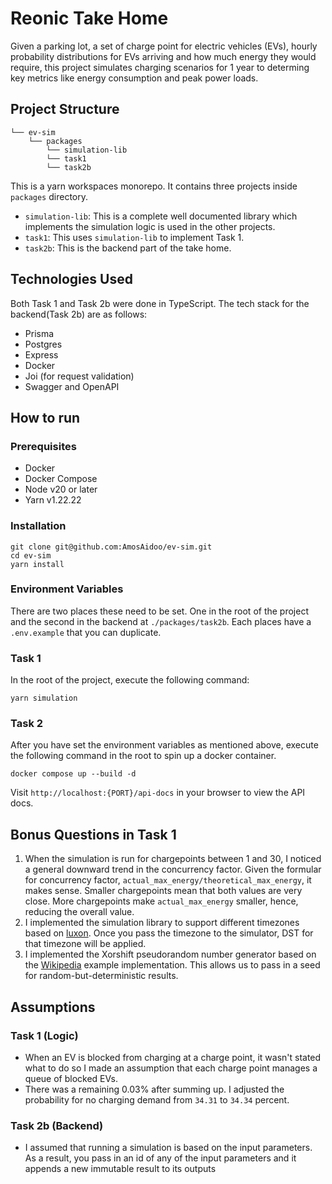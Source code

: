 # Reonic Take Home

Given a parking lot, a set of charge point for electric vehicles (EVs), hourly probability distributions for EVs arriving and how much energy they would require, this project simulates charging scenarios for 1 year to determing key metrics like energy consumption and peak power loads.

## Project Structure

```
└── ev-sim
    └── packages
        └── simulation-lib
        └── task1
        └── task2b
```
This is a yarn workspaces monorepo. It contains three projects inside `packages` directory.
- `simulation-lib`: This is a complete well documented library which implements the simulation logic is used in the other projects.
- `task1`: This uses `simulation-lib` to implement Task 1.
- `task2b`: This is the backend part of the take home.

## Technologies Used

Both Task 1 and Task 2b were done in TypeScript. The tech stack for the backend(Task 2b) are as follows:
- Prisma
- Postgres
- Express
- Docker
- Joi (for request validation)
- Swagger and OpenAPI

## How to run

### Prerequisites
- Docker
- Docker Compose
- Node v20 or later
- Yarn v1.22.22

### Installation
```
git clone git@github.com:AmosAidoo/ev-sim.git
cd ev-sim
yarn install
```

### Environment Variables
There are two places these need to be set. One in the root of the project and the second in the backend at `./packages/task2b`. Each places have a `.env.example` that you can duplicate.

### Task 1
In the root of the project, execute the following command:
```
yarn simulation
```

### Task 2
After you have set the environment variables as mentioned above, execute the following command in the root to spin up a docker container.
```
docker compose up --build -d
```

Visit `http://localhost:{PORT}/api-docs` in your browser to view the API docs.

## Bonus Questions in Task 1

1. When the simulation is run for chargepoints between 1 and 30, I noticed a general downward trend in the concurrency factor. Given the formular for concurrency factor, `actual_max_energy/theoretical_max_energy`, it makes sense. Smaller chargepoints mean that both values are very close. More chargepoints make `actual_max_energy` smaller, hence, reducing the overall value.
2. I implemented the simulation library to support different timezones based on [luxon](https://moment.github.io/luxon/#/). Once you pass the timezone to the simulator, DST for that timezone will be applied.
3. I implemented the Xorshift pseudorandom number generator based on the [Wikipedia](https://en.m.wikipedia.org/wiki/Xorshift) example implementation. This allows us to pass in a seed for random-but-deterministic results.

## Assumptions

### Task 1 (Logic)
- When an EV is blocked from charging at a charge point, it wasn't stated what to do so I made an assumption that each charge point manages a queue of blocked EVs.
- There was a remaining 0.03% after summing up. I adjusted the probability for no charging demand from `34.31` to `34.34` percent.

### Task 2b (Backend)
- I assumed that running a simulation is based on the input parameters. As a result, you pass in an id of any of the input parameters and it appends a new immutable result to its outputs



